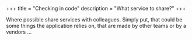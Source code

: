 +++
title = "Checking in code"
description = "What service to share?"
+++

Where possible share services with colleagues. Simply put, that could be some things the application relies on, that are
made by other teams or by a vendors ...